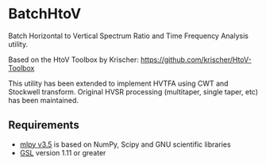 # BatchHtoV
Batch Horizontal to Vertical Spectrum Ratio and Time Frequency Analysis utility.

Based on the HtoV Toolbox by Krischer: https://github.com/krischer/HtoV-Toolbox

This utility has been extended to implement HVTFA using CWT and Stockwell transform. Original HVSR processing (multitaper, single taper, etc) has been maintained.

## Requirements

* [mlpy v3.5] is based on NumPy, Scipy and GNU scientific libraries 
* [GSL] version 1.11 or greater

[mlpy v3.5]:http://mlpy.sourceforge.net/
[GSL]:https://www.gnu.org/software/gsl/
